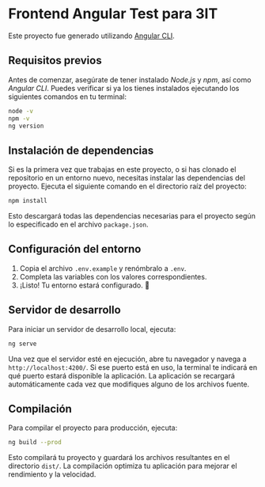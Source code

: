 # Frontend Angular Test para 3IT

Este proyecto fue generado utilizando [Angular CLI](https://github.com/angular/angular-cli).

## Requisitos previos

Antes de comenzar, asegúrate de tener instalado *Node.js* y *npm*, así como *Angular CLI*. Puedes verificar si ya los tienes instalados ejecutando los siguientes comandos en tu terminal:

```bash
node -v
npm -v
ng version
```

## Instalación de dependencias

Si es la primera vez que trabajas en este proyecto, o si has clonado el repositorio en un entorno nuevo, necesitas instalar las dependencias del proyecto. Ejecuta el siguiente comando en el directorio raíz del proyecto:

```bash
npm install
```
Esto descargará todas las dependencias necesarias para el proyecto según lo especificado en el archivo `package.json`.


## Configuración del entorno

1. Copia el archivo `.env.example` y renómbralo a `.env`.
2. Completa las variables con los valores correspondientes.
3. ¡Listo! Tu entorno estará configurado. 🚀

## Servidor de desarrollo

Para iniciar un servidor de desarrollo local, ejecuta:

```bash
ng serve
```

Una vez que el servidor esté en ejecución, abre tu navegador y navega a `http://localhost:4200/`. Si ese puerto está en uso, la terminal te indicará en qué puerto estará disponible la aplicación. La aplicación se recargará automáticamente cada vez que modifiques alguno de los archivos fuente.

## Compilación

Para compilar el proyecto para producción, ejecuta:

```bash
ng build --prod
```

Esto compilará tu proyecto y guardará los archivos resultantes en el directorio `dist/`. La compilación optimiza tu aplicación para mejorar el rendimiento y la velocidad.
